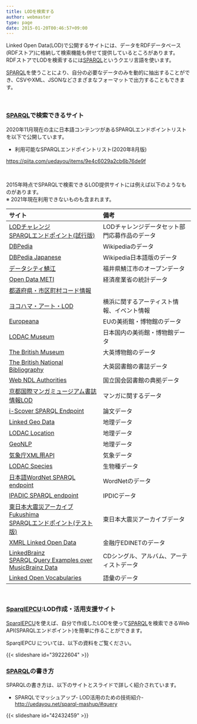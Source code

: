 ```yaml
---
title: LODを検索する
author: webmaster
type: page
date: 2015-01-20T00:46:57+09:00
---
```


Linked Open Data(LOD)で公開するサイトには、データをRDFデータベース(RDFストア)に格納して検索機能も併せて提供しているところがあります。  
RDFストアでLODを検索するには[SPARQL][1]というクエリ言語を使います。

[SPARQL][1]を使うことにより、自分の必要なデータのみを動的に抽出することができ、CSVやXML、JSONなどさまざまなフォーマットで出力することもできます。

<br />

### [SPARQL][1]で検索できるサイト

2020年11月現在の主に日本語コンテンツがあるSPARQLエンドポイントリストを以下で公開しています。

- 利用可能なSPARQLエンドポイントリスト(2020年8月版)

<https://qiita.com/uedayou/items/9e4c6029a2cb6b76de9f>

<br />

2015年時点でSPARQLで検索できるLOD提供サイトには例えば以下のようなものがあります。<br />
※ 2021年現在利用できないものも含まれます。


| サイト                                                              | 備考                       |
|:---------------------------------------------------------------- |:------------------------ |
| [LODチャレンジ<br />SPARQLエンドポイント(試行版)][2]                               | LODチャレンジデータセット部門応募作品のデータ |
| [DBPedia][3]                                                     | Wikipediaのデータ            |
| [DBPedia Japanese][4]                                            | Wikipedia日本語版のデータ        |
| [データシティ鯖江][5]                                                    | 福井県鯖江市のオープンデータ           |
| [Open Data METI][6]                                              | 経済産業省の統計データ              |
| [都道府県・市区町村コード情報][7]                                              |                          |
| [ヨコハマ・アート・LOD][8]                                                | 横浜に関するアーティスト情報、イベント情報    |
| [Europeana][9]                                                   | EUの美術館・博物館のデータ           |
| [LODAC Museum][10]                                               | 日本国内の美術館・博物館データ          |
| [The British Museum][11]                                         | 大英博物館のデータ                |
| [The British National Bibliography][12]                          | 大英図書館の書誌データ              |
| [Web NDL Authorities][13]                                        | 国立国会図書館の典拠データ            |
| [京都国際マンガミュージアム書誌情報LOD][14]                                       | マンガに関するデータ               |
| [i-Scover SPARQL Endpoint][15]                                   | 論文データ                    |
| [Linked Geo Data][16]                                            | 地理データ                    |
| [LODAC Location][10]                                             | 地理データ                    |
| [GeoNLP][17]                                                     | 地理データ                    |
| [気象庁XML用API][18]                                                 | 気象データ                    |
| [LODAC Species][19]                                              | 生物種データ                   |
| [日本語WordNet SPARQL endpoint][20]                                 | WordNetのデータ              |
| [IPADIC SPARQL endpoint][21]                                     | IPDICデータ                 |
| [東日本大震災アーカイブ Fukushima<br />SPARQLエンドポイント(テスト版)][22]                | 東日本大震災アーカイブデータ           |
| [XMRL Linked Open Data][23]                                      | 金融庁EDINETのデータ            |
| [LinkedBrainz<br />SPARQL Query Examples over MusicBrainz Data][24] | CDシングル、アルバム、アーティストデータ    |
| [Linked Open Vocabularies][25]                                   | 語彙のデータ                   |

<br />

### [SparqlEPCU][26]:LOD作成・活用支援サイト

[SparqlEPCU][26]を使えば、自分で作成したLODを使って[SPARQL][1]を検索できるWeb API(SPARQLエンドポイント)を簡単に作ることができます。

SparqlEPCU については、以下の資料をご覧ください。

{{< slideshare id="39222604" >}}

### [SPARQL](http://www.asahi-net.or.jp/~ax2s-kmtn/internet/rdf/REC-sparql11-query-20130321.html)の書き方

SPARQLの書き方は、以下のサイトとスライドで詳しく紹介されています。

- SPARQLでマッシュアップ- LOD活用のための技術紹介-
<http://uedayou.net/sparql-mashup/#query>

{{< slideshare id="42432459" >}}


 [1]: http://www.asahi-net.or.jp/~ax2s-kmtn/internet/rdf/REC-sparql11-query-20130321.html
 [2]: http://lodc.jp
 [3]: http://dbpedia.org/sparql
 [4]: http://ja.dbpedia.org/sparql
 [5]: http://sparql.odp.jig.jp/sparql.html
 [6]: http://datameti.go.jp/sparql
 [7]: http://statdb.nstac.go.jp/lod/sparql
 [8]: http://archive.yafjp.org/test/inspection.php
 [9]: http://europeana.ontotext.com/sparql
 [10]: http://lod.ac/sparql
 [11]: http://collection.britishmuseum.org/sparql
 [12]: http://bnb.data.bl.uk/flint-sparql
 [13]: http://id.ndl.go.jp/auth/ndla?query=
 [14]: http://mdlab.slis.tsukuba.ac.jp/lodc2012/kmm/
 [15]: http://monticola.lodac.nii.ac.jp/sparql
 [16]: http://linkedgeodata.org/sparql
 [17]: http://geolod.ex.nii.ac.jp/snorql/
 [18]: http://api.aitc.jp/ds/
 [19]: http://lod.ac/species/sparql
 [20]: http://wordnet.jp/repositories/wordnet-ja#query/d/select%20?s%20?p%20?o%20%7B?s%20?p%20?o%7D
 [21]: http://ipadic.jp:10035/repositories/ipadic#query/d/select%20?s%20?p%20?o%20%7B?s%20?p%20?o%7D
 [22]: http://fukushima.archive-disasters.jp/sparqlendpoint/
 [23]: http://www.xbrl-lod.org/query/
 [24]: http://linkedbrainz.org/sparql
 [25]: http://lov.okfn.org/dataset/lov/sparql
 [26]: http://lodcu.cs.chubu.ac.jp/SparqlEPCU/